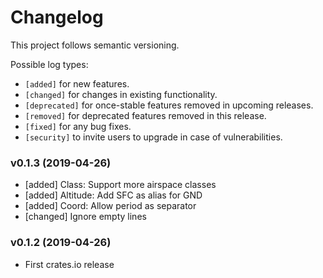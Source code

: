 # Changelog

This project follows semantic versioning.

Possible log types:

- `[added]` for new features.
- `[changed]` for changes in existing functionality.
- `[deprecated]` for once-stable features removed in upcoming releases.
- `[removed]` for deprecated features removed in this release.
- `[fixed]` for any bug fixes.
- `[security]` to invite users to upgrade in case of vulnerabilities.


### v0.1.3 (2019-04-26)

- [added] Class: Support more airspace classes
- [added] Altitude: Add SFC as alias for GND
- [added] Coord: Allow period as separator
- [changed] Ignore empty lines

### v0.1.2 (2019-04-26)

- First crates.io release
